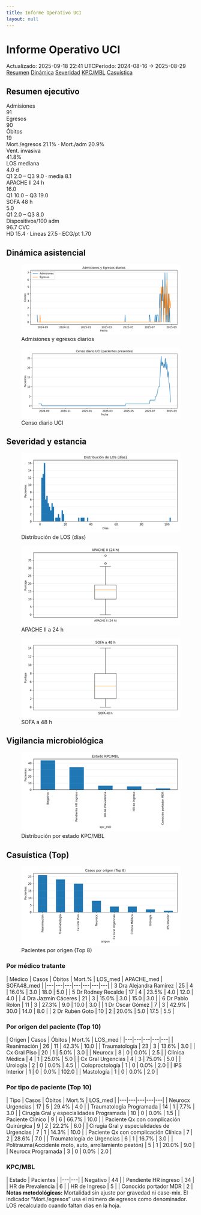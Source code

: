 ```yaml
---
title: Informe Operativo UCI
layout: null
---
```


<link rel="stylesheet" href="assets/report.css">

<div class="page">
<h1>Informe Operativo UCI</h1>
<div class="badgebar"><span class="badge">Actualizado: 2025-09-18 22:41 UTC</span><span class="badge">Período: 2024-08-16 → 2025-08-29</span></div>
<div class="toc">
<a href="#resumen-ejecutivo">Resumen</a>
<a href="#dinamica-asistencial">Dinámica</a>
<a href="#severidad-y-estancia">Severidad</a>
<a href="#vigilancia-microbiologica">KPC/MBL</a>
<a href="#casuistica-top">Casuística</a>
</div>
<h2 id="resumen-ejecutivo">Resumen ejecutivo</h2>
<div class="kpi-grid">
<div class="kpi"><div class="label">Admisiones</div><div class="value">91</div></div>
<div class="kpi"><div class="label">Egresos</div><div class="value">90</div></div>
<div class="kpi"><div class="label">Óbitos</div><div class="value">19</div><div class="sub">Mort./egresos 21.1% · Mort./adm 20.9%</div></div>
<div class="kpi"><div class="label">Vent. invasiva</div><div class="value">41.8%</div></div>
<div class="kpi"><div class="label">LOS mediana</div><div class="value">4.0 d</div><div class="sub">Q1 2.0 – Q3 9.0 · media 8.1</div></div>
<div class="kpi"><div class="label">APACHE II 24 h</div><div class="value">16.0</div><div class="sub">Q1 10.0 – Q3 19.0</div></div>
<div class="kpi"><div class="label">SOFA 48 h</div><div class="value">5.0</div><div class="sub">Q1 2.0 – Q3 8.0</div></div>
<div class="kpi"><div class="label">Dispositivos/100 adm</div><div class="value">96.7 CVC</div><div class="sub">HD 15.4 · Líneas 27.5 · ECG/pt 1.70</div></div>
</div>
<h2 id="dinamica-asistencial">Dinámica asistencial</h2>
<div class="grid-2">
<div class="card"><figure><img src="assets/timeseries_adm_disc.png" alt="Admisiones y egresos"><figcaption>Admisiones y egresos diarios</figcaption></figure></div>
<div class="card"><figure><img src="assets/census_daily.png" alt="Censo diario"><figcaption>Censo diario UCI</figcaption></figure></div>
</div>
<h2 id="severidad-y-estancia">Severidad y estancia</h2>
<div class="grid-2">
<div class="card"><figure><img src="assets/los_hist.png" alt="Distribución LOS"><figcaption>Distribución de LOS (días)</figcaption></figure></div>
<div class="card"><figure><img src="assets/apache_box.png" alt="APACHE II"><figcaption>APACHE II a 24 h</figcaption></figure></div>
<div class="card"><figure><img src="assets/sofa_box.png" alt="SOFA 48 h"><figcaption>SOFA a 48 h</figcaption></figure></div>
</div>
<h2 id="vigilancia-microbiologica">Vigilancia microbiológica</h2>
<div class="card"><figure><img src="assets/kpc_bars.png" alt="KPC/MBL"><figcaption>Distribución por estado KPC/MBL</figcaption></figure></div>
<h2 id="casuistica-top">Casuística (Top)</h2>
<div class="card"><figure><img src="assets/casemix_bars.png" alt="Origen Top"><figcaption>Pacientes por origen (Top 8)</figcaption></figure></div>
<h3>Por médico tratante</h3>
<div class="tablewrap">
| Médico | Casos | Óbitos | Mort.% | LOS_med | APACHE_med | SOFA48_med |
|---|---|---|---|---|---|---|
| 3 Dra Alejandra Ramirez | 25 | 4 | 16.0% | 3.0 | 18.0 | 5.0 |
| 5 Dr Rodney Recalde | 17 | 4 | 23.5% | 4.0 | 12.0 | 4.0 |
| 4 Dra Jazmin Cáceres | 21 | 3 | 15.0% | 3.0 | 15.0 | 3.0 |
| 6 Dr Pablo Rolon | 11 | 3 | 27.3% | 9.0 | 10.0 | 3.0 |
| 1 Dr Oscar Gómez | 7 | 3 | 42.9% | 30.0 | 14.0 | 8.0 |
| 2 Dr Rubén Goto | 10 | 2 | 20.0% | 5.0 | 17.5 | 5.5 |
</div>
<h3>Por origen del paciente (Top 10)</h3>
<div class="tablewrap">
| Origen | Casos | Óbitos | Mort.% | LOS_med |
|---|---|---|---|---|
| Reanimación | 26 | 11 | 42.3% | 10.0 |
| Traumatología | 23 | 3 | 13.6% | 3.0 |
| Cx Gral Piso | 20 | 1 | 5.0% | 3.0 |
| Neurocx | 8 | 0 | 0.0% | 2.5 |
| Clínica Médica | 4 | 1 | 25.0% | 5.0 |
| Cx Gral Urgencias | 4 | 3 | 75.0% | 5.0 |
| Urología | 2 | 0 | 0.0% | 4.5 |
| Coloproctología | 1 | 0 | 0.0% | 2.0 |
| IPS Interior | 1 | 0 | 0.0% | 102.0 |
| Mastología | 1 | 0 | 0.0% | 2.0 |
</div>
<h3>Por tipo de paciente (Top 10)</h3>
<div class="tablewrap">
| Tipo | Casos | Óbitos | Mort.% | LOS_med |
|---|---|---|---|---|
| Neurocx Urgencias | 17 | 5 | 29.4% | 4.0 |
| Traumatología Programada | 14 | 1 | 7.7% | 3.0 |
| Cirugía Gral y especialidades Programada | 10 | 0 | 0.0% | 1.5 |
| Paciente Clínico | 9 | 6 | 66.7% | 10.0 |
| Paciente Qx con complicación Quirúrgica | 9 | 2 | 22.2% | 6.0 |
| Cirugía Gral y especialidades de Urgencias | 7 | 1 | 14.3% | 10.0 |
| Paciente Qx con complicación Clínica | 7 | 2 | 28.6% | 7.0 |
| Traumatología de Urgencias | 6 | 1 | 16.7% | 3.0 |
| Politrauma(Accidente moto, auto, arrollamiento peatón) | 5 | 1 | 20.0% | 9.0 |
| Neurocx Programada | 3 | 0 | 0.0% | 2.0 |
</div>
<h3>KPC/MBL</h3>
<div class="tablewrap">
| Estado | Pacientes |
|---|---|
| Negativo | 44 |
| Pendiente HR ingreso | 34 |
| HR de Prevalencia | 6 |
| HR de Ingreso | 5 |
| Conocido portador MDR | 2 |
</div>
<div class="note"><strong>Notas metodológicas:</strong> Mortalidad sin ajuste por gravedad ni case-mix. El indicador “Mort./egresos” usa el número de egresos como denominador. LOS recalculado cuando faltan días en la hoja.</div>
</div>